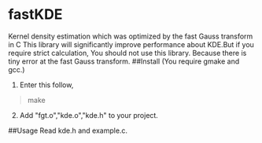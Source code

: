 fastKDE
=======

Kernel density estimation which was optimized by the fast Gauss transform in C
This library will significantly improve performance about KDE.But if you require strict calculation, You should not use this library. Because there is tiny error at the fast Gauss transform.
##Install
(You require gmake and gcc.)  
1. Enter this follow,
> make  

2. Add "fgt.o","kde.o","kde.h" to your project.

##Usage
Read kde.h and example.c.




